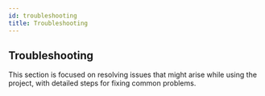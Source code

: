 ```yaml
---
id: troubleshooting
title: Troubleshooting
---
```


## Troubleshooting

This section is focused on resolving issues that might arise while using the project, with detailed steps for fixing common problems.
